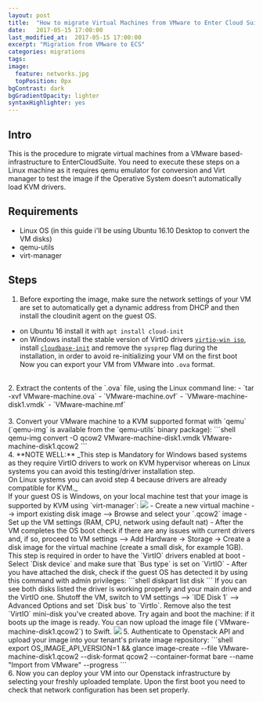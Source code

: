 ```yaml
---
layout: post
title:  "How to migrate Virtual Machines from VMware to Enter Cloud Suite"
date:   2017-05-15 17:00:00
last_modified_at:  2017-05-15 17:00:00
excerpt: "Migration from VMware to ECS"
categories: migrations
tags:
image:
  feature: networks.jpg
  topPosition: 0px
bgContrast: dark
bgGradientOpacity: lighter
syntaxHighlighter: yes
---
```


## Intro
This is the procedure to migrate virtual machines from a VMware based-infrastructure to EnterCloudSuite. 
You need to execute these steps on a Linux machine as it requires qemu emulator for conversion and Virt manager to test the image if the Operative System doesn't automatically load KVM drivers. 

## Requirements
- Linux OS (in this guide i'll be using Ubuntu 16.10 Desktop to convert the VM disks)
- qemu-utils
- virt-manager


## Steps
1. Before exporting the image, make sure the network settings of your VM are set to automatically get a dynamic address from DHCP and then install the cloudinit agent on the guest OS.<br>
  - on Ubuntu 16 install it with `apt install cloud-init`
  - on Windows install the stable version of VirtIO drivers [`virtio-win iso`](https://fedorapeople.org/groups/virt/virtio-win/direct-downloads/stable-virtio/virtio-win.iso), install [`cloudbase-init`](https://cloudbase.it/cloudbase-init/) and remove the `sysprep` flag during the installation, in order to avoid re-initializing your VM on the first boot<br>
Now you can export your VM from VMware into `.ova` format.<br>
<br>
2. Extract the contents of the `.ova` file, using the Linux command line: 
  - `tar -xvf VMware-machine.ova` 
  - `VMware-machine.ovf` 
  - `VMware-machine-disk1.vmdk`   
  - `VMware-machine.mf` 
<br>
<br>
3. Convert your VMware machine to a KVM supported format with `qemu` (`qemu-img` is available from the  `qemu-utils` binary package): 
```shell
qemu-img convert -O qcow2 VMware-machine-disk1.vmdk VMware-machine-disk1.qcow2
```
<br>   
4. **NOTE WELL:** _This step is Mandatory for Windows based systems as they require VirtIO drivers to work on KVM hypervisor whereas on Linux systems you can avoid this testing/driver installation step.<br> 
On Linux systems you can avoid step 4 because drivers are already compatible for KVM._
<br> 
If your guest OS is Windows, on your local machine test that your image is supported by KVM using `virt-manager`:
   <img class="responsive-guide-img" src="{{ site.baseurl_posts_img }}virt-manager2.png">
   - Create a new virtual machine --> import existing disk image --> Browse and select your `.qcow2` image  
   - Set up the VM settings (RAM, CPU, network using default nat)  
   - After the VM completes the OS boot check if there are any issues with current drivers and, if so, proceed to VM settings --> Add Hardware -> Storage -> Create a disk image for the virtual machine (create a small disk, for example 1GB). This step is required in order to have the `VirtIO` drivers enabled at boot
   - Select `Disk device` and make sure that `Bus type` is set on `VirtIO`
   - After you have attached the disk, check if the guest OS has detected it by using this command with admin privileges: 
    ```shell
    diskpart
    list disk
    ```
    If you can see both disks listed the driver is working properly and your main drive and the VirtIO one. 
    Shutoff the VM, switch to VM settings --> `IDE Disk 1` --> Advanced Options and set `Disk bus` to `VirtIo`. 
    Remove also the test `VirtIO` mini-disk you've created above.
    Try again and boot the machine: if it boots up the image is ready.
    You can now upload the image file (`VMware-machine-disk1.qcow2`) to Swift.
    <img class="responsive-guide-img" src="{{ site.baseurl_posts_img }}virt-manager.png"> 
5. Authenticate to Openstack API and upload your image into your tenant's private image repository:
```shell
export OS_IMAGE_API_VERSION=1 && glance image-create --file VMware-machine-disk1.qcow2 --disk-format qcow2  --container-format bare --name "Import from VMware" --progress
```
<br>   
6. Now you can deploy your VM into our Openstack infrastructure by selecting your freshly uploaded template.
Upon the first boot you need to check that network configuration has been set properly. <br>  
